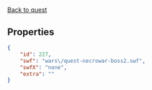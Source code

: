 # <no name available>

<no description available>

[Back to quest](../quests.md)

## Properties

```json
{
    "id": 227,
    "swf": "wars\/quest-necrowar-boss2.swf",
    "swfX": "none",
    "extra": ""
}
```

